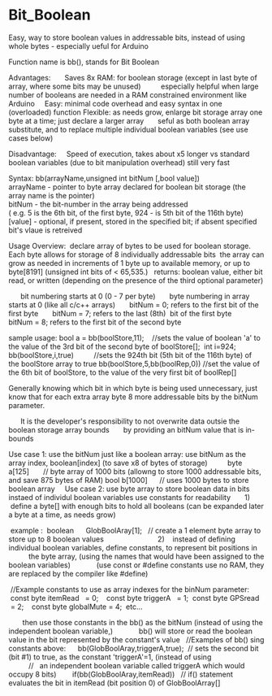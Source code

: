 # Bit_Boolean
Easy, way to store boolean values in addressable bits, instead of using whole bytes - especially ueful for Arduino 

Function name is bb(), stands for Bit Boolean

Advantages:  
     Saves 8x RAM: for boolean storage (except in last byte of array, where some bits may be unused) 
          especially helpful when large number of booleans are needed in a RAM constrained environment like Arduino
     Easy: minimal code overhead and easy syntax in one (overloaded) function 
     Flexible: as needs grow, enlarge bit storage array one byte at a time; just declare a larger array  
     seful as both boolean array substitute, and to replace multiple individual boolean variables (see use cases below)

Disadvantage:
     Speed of execution, takes about x5 longer vs standard boolean variables (due to bit manipulation overhead) still very fast  

Syntax: bb(arrayName,unsigned int bitNum [,bool value])  
        arrayName - pointer to byte array declared for boolean bit storage (the array name is the pointer)   
        bitNum    - the bit-number in the array being addressed  
                 ( e.g.  5 is the 6th bit, of the first byte, 924 - is 5th bit of the 116th byte)
        [value]   - optional, if present, stored in the specified bit; if absent specified bit's vlaue is retreived       

Usage Overview: 
 declare array of bytes to be used for boolean storage. Each byte allows for storage of 8 individually addressable bits 
 the array can grow as needed in increments of 1 byte up to available memory, or up to byte[8191] 
 (unsigned int bits of < 65,535.) 
 
 returns: boolean value, either bit read, or written (depending on the presence of the third optional parameter)

      bit numbering starts at 0 (0 - 7 per byte) 
      byte numbering in array starts at 0 (like all c/c++ arrays) 
      bitNum = 0; refers to the first bit of the first byte 
      bitNum = 7; refers to the last (8th)  bit of the first byte   
      bitNum = 8; refers to the first bit of the second byte 

sample usage: 
bool a = bb(boolStore,11);    //sets the value of boolean 'a' to the value of the 3rd bit of the second byte of boolStore[];
 int i=924;
bb(boolStore,i,true)          //sets the 924th bit (5th bit of the 116th byte) of the boolStore array to true 
bb(boolStore,5,bb(boolRep,0)) //set the value of the 6th bit of boolStore, to the value of the very first bit of boolRep[]

Generally knowing which bit in which byte is being used unnecessary, just know that for each extra array byte 8 more addressable bits by the bitNum parameter.

      It is the developer's responsibility to not overwrite data outsie the boolean storage array bounds 
      by providing an bitNum value that is in-bounds  

Use case 1: use the bitNum just like a boolean array: use bitNum as the array index, boolean[index] 
(to save x8 of bytes of storage) 
         byte a[125]       // byte array of 1000 bits (allowng to store 1000 addressable bits, and save 875 bytes of RAM)
         bool b[1000]      // uses 1000 bytes to store boolean array 
   
Use case 2: use byte array to store boolean data in bits instaed of individul boolean variables 
          use constants for readability  
 
  1)    define a byte[] with enough bits to hold all booleans (can be expanded later a byte at a time, as needs grow)

 example :
 boolean      GlobBoolAray[1];   // create a 1 element byte array to store up to 8 boolean values
                       
  2)    instead of defining individual boolean variables, define constants, to represent bit positions in 
            the byte array, (using the names that would have been assigned to the boolean variables) 
            (use const or #define constants use no RAM, they are replaced by the compiler like #define)

 //Example constants to use as array indexes for the binNum parameter: 
 const byte itemRead   = 0;  
 const byte triggerA   = 1; 
 const byte GPSread    = 2;  
 const byte globalMute = 4; 
 etc...

       then use those constants in the bb() as the bitNum (instead of using the independent boolean variable,) 
            bb() will store or read the boolean value in the bit represented by the constant's value 
  
//Examples of bb() sing constants above:  
   bb(GlobBoolAray,triggerA,true);  // sets the second bit (bit #1) to true, as the constant 'triggerA'=1, (instead of using
                                    //   an independent boolean variable called triggerA which would occupy 8 bits) 
    
   if(bb(GlobBoolAray,itemRead))    // if() statement evaluates the bit in itemRead (bit position 0) of GlobBoolArray[]  
   
